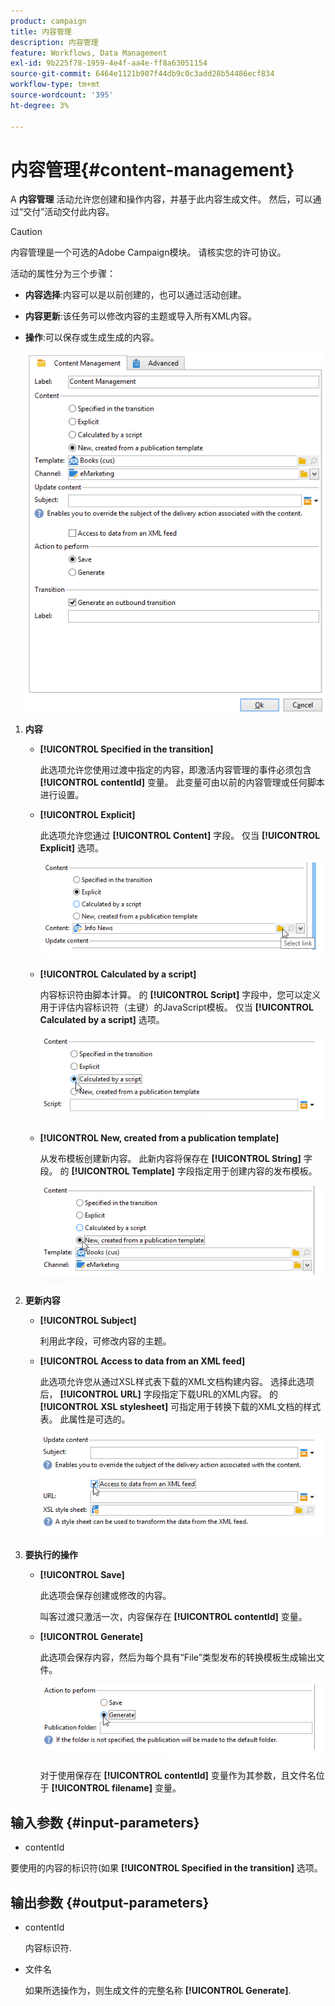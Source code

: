 ```yaml
---
product: campaign
title: 内容管理
description: 内容管理
feature: Workflows, Data Management
exl-id: 9b225f78-1959-4e4f-aa4e-ff8a63051154
source-git-commit: 6464e1121b907f44db9c0c3add28b54486ecf834
workflow-type: tm+mt
source-wordcount: '395'
ht-degree: 3%

---
```


# 内容管理{#content-management}

A **内容管理** 活动允许您创建和操作内容，并基于此内容生成文件。 然后，可以通过“交付”活动交付此内容。

>[!CAUTION]
>
>内容管理是一个可选的Adobe Campaign模块。 请核实您的许可协议。

活动的属性分为三个步骤：

* **内容选择**:内容可以是以前创建的，也可以通过活动创建。
* **内容更新**:该任务可以修改内容的主题或导入所有XML内容。
* **操作**:可以保存或生成生成的内容。

   ![](assets/content_mgmt_edit.png)

1. **内容**

   * **[!UICONTROL Specified in the transition]**

      此选项允许您使用过渡中指定的内容，即激活内容管理的事件必须包含 **[!UICONTROL contentId]** 变量。 此变量可由以前的内容管理或任何脚本进行设置。

   * **[!UICONTROL Explicit]**

      此选项允许您通过 **[!UICONTROL Content]** 字段。 仅当 **[!UICONTROL Explicit]** 选项。

      ![](assets/content_mgmt_explicit.png)

   * **[!UICONTROL Calculated by a script]**

      内容标识符由脚本计算。 的 **[!UICONTROL Script]** 字段中，您可以定义用于评估内容标识符（主键）的JavaScript模板。 仅当 **[!UICONTROL Calculated by a script]** 选项。

      ![](assets/content_mgmt_script.png)

   * **[!UICONTROL New, created from a publication template]**

      从发布模板创建新内容。 此新内容将保存在 **[!UICONTROL String]** 字段。 的 **[!UICONTROL Template]** 字段指定用于创建内容的发布模板。

      ![](assets/content_mgmt_new.png)

1. **更新内容**

   * **[!UICONTROL Subject]**

      利用此字段，可修改内容的主题。

   * **[!UICONTROL Access to data from an XML feed]**

      此选项允许您从通过XSL样式表下载的XML文档构建内容。 选择此选项后， **[!UICONTROL URL]** 字段指定下载URL的XML内容。 的 **[!UICONTROL XSL stylesheet]** 可指定用于转换下载的XML文档的样式表。 此属性是可选的。

      ![](assets/content_mgmt_xmlcontent.png)

1. **要执行的操作**

   * **[!UICONTROL Save]**

      此选项会保存创建或修改的内容。

      叫客过渡只激活一次，内容保存在 **[!UICONTROL contentId]** 变量。

   * **[!UICONTROL Generate]**

      此选项会保存内容，然后为每个具有“File”类型发布的转换模板生成输出文件。

      ![](assets/content_mgmt_generate.png)

      对于使用保存在 **[!UICONTROL contentId]** 变量作为其参数，且文件名位于 **[!UICONTROL filename]** 变量。

## 输入参数 {#input-parameters}

* contentId

要使用的内容的标识符(如果 **[!UICONTROL Specified in the transition]** 选项。

## 输出参数 {#output-parameters}

* contentId

   内容标识符.

* 文件名

   如果所选操作为，则生成文件的完整名称 **[!UICONTROL Generate]**.

